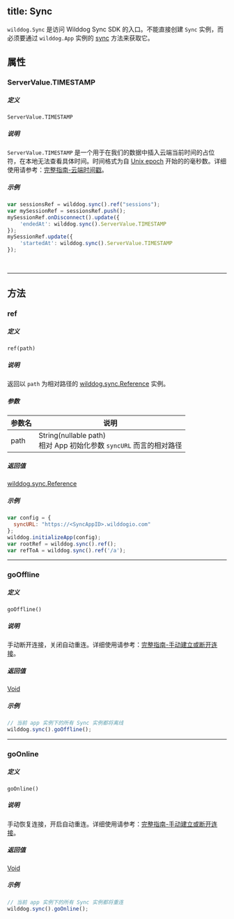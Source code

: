 title: Sync
---

`wilddog.Sync` 是访问 Wilddog Sync SDK 的入口。不能直接创建 `Sync` 实例，而必须要通过 `wilddog.App` 实例的 [sync](App.html#sync) 方法来获取它。

## 属性

### ServerValue.TIMESTAMP

##### 定义

`ServerValue.TIMESTAMP`

##### 说明

`ServerValue.TIMESTAMP` 是一个用于在我们的数据中插入云端当前时间的占位符，在本地无法查看具体时间。时间格式为自 [Unix epoch](https://en.wikipedia.org/wiki/Unix_time) 开始的的毫秒数。详细使用请参考：[完整指南-云端时间戳](/sync/Web/guide/advance-feature.html#云端时间戳)。

##### 示例

```js
var sessionsRef = wilddog.sync().ref("sessions");
var mySessionRef = sessionsRef.push();
mySessionRef.onDisconnect().update({
    'endedAt': wilddog.sync().ServerValue.TIMESTAMP
});
mySessionRef.update({
    'startedAt': wilddog.sync().ServerValue.TIMESTAMP
});
```

</br>

------

## 方法

### ref

##### 定义

`ref(path)`

##### 说明

返回以 `path` 为相对路径的 [wilddog.sync.Reference](Reference.html) 实例。

##### 参数

| 参数名| 说明                                  |
| ---- | ----------------------------------- |
| path | String(nullable path)<br>相对 App 初始化参数 `syncURL` 而言的相对路径 |

##### 返回值

[wilddog.sync.Reference](Reference.html)

##### 示例

```js
var config = {
  syncURL: "https://<SyncAppID>.wilddogio.com"
};
wilddog.initializeApp(config);
var rootRef = wilddog.sync().ref();
var refToA = wilddog.sync().ref('/a');

```
---

### goOffline

##### 定义

`goOffline()`

##### 说明

手动断开连接，关闭自动重连。详细使用请参考：[完整指南-手动建立或断开连接](/sync/Web/guide/offline-capabilities.html#手动建立或断开连接)。

##### 返回值

[Void](Void.html)

##### 示例
```js
// 当前 app 实例下的所有 Sync 实例都将离线
wilddog.sync().goOffline();
```

---

### goOnline

##### 定义

`goOnline()`

##### 说明

手动恢复连接，开启自动重连。详细使用请参考：[完整指南-手动建立或断开连接](/sync/Web/guide/offline-capabilities.html#手动建立或断开连接)。

##### 返回值

[Void](Void.html)

##### 示例
```js
// 当前 app 实例下的所有 Sync 实例都将重连
wilddog.sync().goOnline();
```
